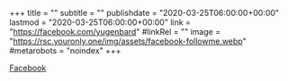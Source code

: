 +++
title = ""
subtitle = ""
publishdate = "2020-03-25T06:00:00+00:00"
lastmod = "2020-03-25T06:00:00+00:00"
link = "https://facebook.com/yugenbard"
#linkRel = ""
image = "https://rsc.youronly.one/img/assets/facebook-followme.webp"
#metarobots = "noindex"
+++

[Facebook](https://facebook.com/yugenbard "Facebook")
